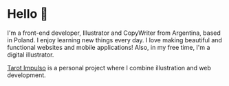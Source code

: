 # Hello 🌿
I'm a front-end developer, Illustrator and CopyWriter from Argentina, based in Poland. 
I enjoy learning new things every day. I love making beautiful and functional websites and mobile applications! 
Also, in my free time, I'm a digital illustrator.

[Tarot Impulso](https://tarotimpulso.com) is a personal project where I combine illustration and web development.
